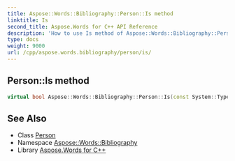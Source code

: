 ```yaml
---
title: Aspose::Words::Bibliography::Person::Is method
linktitle: Is
second_title: Aspose.Words for C++ API Reference
description: 'How to use Is method of Aspose::Words::Bibliography::Person class in C++.'
type: docs
weight: 9000
url: /cpp/aspose.words.bibliography/person/is/
---
```

## Person::Is method




```cpp
virtual bool Aspose::Words::Bibliography::Person::Is(const System::TypeInfo &target) const override
```

## See Also

* Class [Person](../)
* Namespace [Aspose::Words::Bibliography](../../)
* Library [Aspose.Words for C++](../../../)

